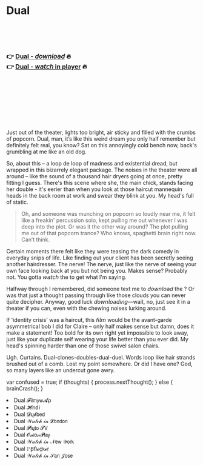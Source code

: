 <h1>Dual</h1>

<br><br><br>

<h3>👉 <a href="https://Aarons-privanopam1978.github.io/mmjuogxizc/">Dual - 𝘥𝘰𝘸𝘯𝘭𝘰𝘢𝘥</a> 🔥<br>
👉 <a href="https://Aarons-privanopam1978.github.io/mmjuogxizc/">Dual - 𝘸𝘢𝘵𝘤𝘩 in player</a> 🔥
</h3>



<br><br><br><br><br><br><br>


Just out of the theater, lights too bright, air sticky and filled with the crumbs of popcorn. Dual, man, it’s like this weird dream you only half remember but definitely felt real, you know? Sat on this annoyingly cold bench now, back's grumbling at me like an old dog. 

So, about this   – a loop de loop of madness and existential dread, but wrapped in this bizarrely elegant package. The noises in the theater were all around – like the sound of a thousand hair dryers going at once, pretty fitting I guess. There's this scene where she, the main chick, stands facing her double - it's eerier than when you look at those haircut mannequin heads in the back room at work and swear they blink at you. My head's full of static.

> Oh, and someone was munching on popcorn so loudly near me, it felt like a freakin' percussion solo, kept pulling me out whenever I was deep into the plot. Or was it the other way around? The plot pulling me out of that popcorn trance? Who knows, spaghetti brain right now. Can’t think.

Certain moments there felt like they were teasing the dark comedy in everyday snips of life. Like finding out your client has been secretly seeing another hairdresser. The nerve! The nerve, just like the nerve of seeing your own face looking back at you but not being you. Makes sense? Probably not. You gotta 𝘸𝘢𝘵𝘤𝘩 the   to get what I'm saying.

Halfway through I remembered, did someone text me to 𝘥𝘰𝘸𝘯𝘭𝘰𝘢𝘥 the  ? Or was that just a thought passing through like those clouds you can never quite decipher. Anyway, good luck 𝘥𝘰𝘸𝘯𝘭𝘰𝘢𝘥𝘪𝘯𝘨—wait, no, just see it in a theater if you can, even with the chewing noises lurking around.

If 'identity crisis' was a haircut, this 𝘧𝘪𝘭𝘮 would be the avant-garde asymmetrical bob I did for Claire – only half makes sense but damn, does it make a statement! Too bold for its own right yet impossible to look away, just like your duplicate self wearing your life better than you ever did. My head's spinning harder than one of those swivel salon chairs. 

Ugh. Curtains. Dual-clones-doubles-dual-duel. Words loop like hair strands brushed out of a comb. Lost my point somewhere. Or did I have one? God, so many layers like an undercut gone awry.

var confused = true;
if (thoughts) { 
    process.nextThought(); 
} else { 
    brainCrash(); 
}

<li>Dual 𝓕𝗂𝗅𝗆𝗒𝗐𝓐ρ</li>
<li>Dual 𝓗𝗂𝗇ԁ𝗂</li>
<li>Dual 𝓓ų𝓫𝖻𝖾𝖽</li>
<li>Dual 𝒲𝒶𝓉𝒸𝒽 𝒾𝓃 𝓛𝗈𝗇𝖽𝗈𝗇</li>
<li>Dual 𝓟𝗅ų𝗍𝗈 𝓣𝖵</li>
<li>Dual 𝓞𝓃𝗂𝗈𝓃𝓟𝗅𝖆𝗒</li>
<li>Dual 𝒲𝒶𝓉𝒸𝒽 𝒾𝓃 𝒩𝖾𝗐 𝒴𝗈𝗋𝗄</li>
<li>Dual 𝙿Ꞵť𝗅𝓸ç𝗄𝓮𝗋</li>
<li>Dual 𝒲𝒶𝓉𝒸𝒽 𝒾𝓃 𝒮𝖺𝗇 𝒥𝗈𝗌𝖾</li>
